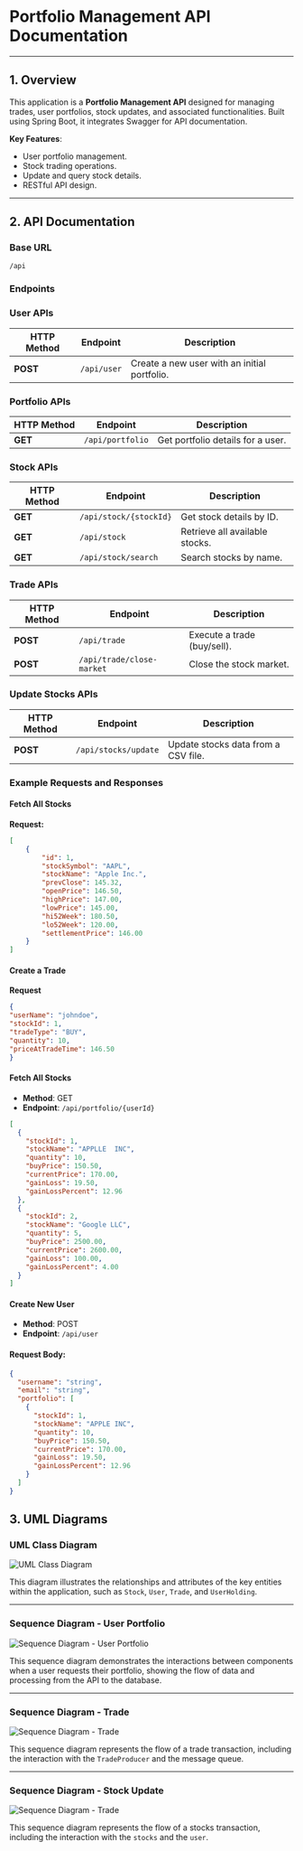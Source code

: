 # Portfolio Management API Documentation

---

## 1. Overview
This application is a **Portfolio Management API** designed for managing trades, user portfolios, stock updates, and associated functionalities. Built using Spring Boot, it integrates Swagger for API documentation.

**Key Features**:
- User portfolio management.
- Stock trading operations.
- Update and query stock details.
- RESTful API design.

---

## 2. API Documentation

### Base URL
`/api`

### Endpoints
### User APIs

| **HTTP Method** | **Endpoint**                | **Description**                               |
|------------------|-----------------------------|-----------------------------------------------|
| **POST**         | `/api/user`                | Create a new user with an initial portfolio.  |

### Portfolio APIs

| **HTTP Method** | **Endpoint**                | **Description**                               |
|------------------|-----------------------------|-----------------------------------------------|
| **GET**          | `/api/portfolio`           | Get portfolio details for a user.            |

### Stock APIs

| **HTTP Method** | **Endpoint**                | **Description**                               |
|------------------|-----------------------------|-----------------------------------------------|
| **GET**          | `/api/stock/{stockId}`     | Get stock details by ID.                     |
| **GET**          | `/api/stock`              | Retrieve all available stocks.               |
| **GET**          | `/api/stock/search`       | Search stocks by name.                       |

### Trade APIs

| **HTTP Method** | **Endpoint**                | **Description**                               |
|------------------|-----------------------------|-----------------------------------------------|
| **POST**         | `/api/trade`              | Execute a trade (buy/sell).                  |
| **POST**         | `/api/trade/close-market` | Close the stock market.                      |

### Update Stocks APIs

| **HTTP Method** | **Endpoint**                | **Description**                               |
|------------------|-----------------------------|-----------------------------------------------|
| **POST**         | `/api/stocks/update`      | Update stocks data from a CSV file.          |
### Example Requests and Responses

#### Fetch All Stocks
**Request:**
```json
[
    {
        "id": 1,
        "stockSymbol": "AAPL",
        "stockName": "Apple Inc.",
        "prevClose": 145.32,
        "openPrice": 146.50,
        "highPrice": 147.00,
        "lowPrice": 145.00,
        "hi52Week": 180.50,
        "lo52Week": 120.00,
        "settlementPrice": 146.00
    }
]
```
####    Create a Trade
**Request**
```json
{
"userName": "johndoe",
"stockId": 1,
"tradeType": "BUY",
"quantity": 10,
"priceAtTradeTime": 146.50
}
```



#### Fetch All Stocks

- **Method**: GET
- **Endpoint**: `/api/portfolio/{userId}`


```json
[
  {
    "stockId": 1,
    "stockName": "APPLLE  INC",
    "quantity": 10,
    "buyPrice": 150.50,
    "currentPrice": 170.00,
    "gainLoss": 19.50,
    "gainLossPercent": 12.96
  },
  {
    "stockId": 2,
    "stockName": "Google LLC",
    "quantity": 5,
    "buyPrice": 2500.00,
    "currentPrice": 2600.00,
    "gainLoss": 100.00,
    "gainLossPercent": 4.00
  }
]
```
#### Create New User

- **Method**: POST  
- **Endpoint**: `/api/user`

#### Request Body:
```json
{
  "username": "string",
  "email": "string",
  "portfolio": [
    {
      "stockId": 1,
      "stockName": "APPLE INC",
      "quantity": 10,
      "buyPrice": 150.50,
      "currentPrice": 170.00,
      "gainLoss": 19.50,
      "gainLossPercent": 12.96
    }
  ]
}
```
## 3. UML Diagrams

### UML Class Diagram
![UML Class Diagram](assets/uml.png)

This diagram illustrates the relationships and attributes of the key entities within the application, such as `Stock`, `User`, `Trade`, and `UserHolding`.

---

### Sequence Diagram - User Portfolio
![Sequence Diagram - User Portfolio](assets/sequence_portfolio.png)

This sequence diagram demonstrates the interactions between components when a user requests their portfolio, showing the flow of data and processing from the API to the database.

---

### Sequence Diagram - Trade
![Sequence Diagram - Trade](assets/sequence_trade.png)

This sequence diagram represents the flow of a trade transaction, including the interaction with the `TradeProducer` and the message queue.

---

### Sequence Diagram - Stock Update
![Sequence Diagram - Trade](assets/sequence_stock.png)

This sequence diagram represents the flow of a stocks transaction, including the interaction with the `stocks` and the `user`.

